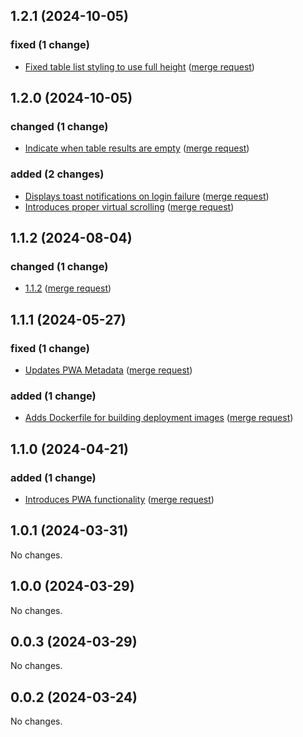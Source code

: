 ## 1.2.1 (2024-10-05)

### fixed (1 change)

- [Fixed table list styling to use full height](gitlab-instance-8c9d9f19/plutus@0740ea6def0d4c87e1bed16ab728e7df450be04a) ([merge request](gitlab-instance-8c9d9f19/plutus!19))

## 1.2.0 (2024-10-05)

### changed (1 change)

- [Indicate when table results are empty](gitlab-instance-8c9d9f19/plutus@bd2e34f2a18e2a02b8609b3349d067859cf287ba) ([merge request](gitlab-instance-8c9d9f19/plutus!18))

### added (2 changes)

- [Displays toast notifications on login failure](gitlab-instance-8c9d9f19/plutus@3fed6754bb0600b0d1e94eeea641cfa08140e7e2) ([merge request](gitlab-instance-8c9d9f19/plutus!17))
- [Introduces proper virtual scrolling](gitlab-instance-8c9d9f19/plutus@c437515969484daaef0e6c140696ca4e8d1c8640) ([merge request](gitlab-instance-8c9d9f19/plutus!15))

## 1.1.2 (2024-08-04)

### changed (1 change)

- [1.1.2](gitlab-instance-8c9d9f19/plutus@cefa7f13536eb0df1e8cb932f4b1fac13aeebbff) ([merge request](gitlab-instance-8c9d9f19/plutus!14))

## 1.1.1 (2024-05-27)

### fixed (1 change)

- [Updates PWA Metadata](gitlab-instance-8c9d9f19/plutus@e8e2ecc471fca7b972e8e484c7496224c1f256d3) ([merge request](gitlab-instance-8c9d9f19/plutus!12))

### added (1 change)

- [Adds Dockerfile for building deployment images](gitlab-instance-8c9d9f19/plutus@4b106de1a4b2d89b0823401ad4a3793689275a7f) ([merge request](gitlab-instance-8c9d9f19/plutus!11))

## 1.1.0 (2024-04-21)

### added (1 change)

- [Introduces PWA functionality](gitlab-instance-8c9d9f19/plutus@1aa1c5d3ff519e1215d74f38c700089ad3e9c1fc) ([merge request](gitlab-instance-8c9d9f19/plutus!9))

## 1.0.1 (2024-03-31)

No changes.

## 1.0.0 (2024-03-29)

No changes.

## 0.0.3 (2024-03-29)

No changes.

## 0.0.2 (2024-03-24)

No changes.
